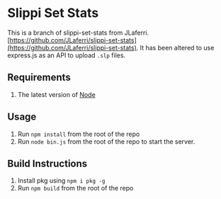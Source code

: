 # Slippi Set Stats
This is a branch of slippi-set-stats from JLaferri. [https://github.com/JLaferri/slippi-set-stats](https://github.com/JLaferri/slippi-set-stats).
It has been altered to use express.js as an API to upload `.slp` files. 

## Requirements
1. The latest version of [Node](https://nodejs.org/en/)

## Usage
1. Run `npm install` from the root of the repo
2. Run `node bin.js` from the root of the repo to start the server.

## Build Instructions
1. Install pkg using `npm i pkg -g`
2. Run `npm build` from the root of the repo
